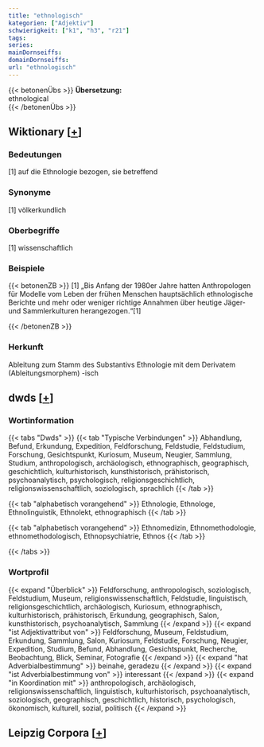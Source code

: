 ```yaml
---
title: "ethnologisch"
kategorien: ["Adjektiv"]
schwierigkeit: ["k1", "h3", "r21"]
tags:
series:
mainDornseiffs:
domainDornseiffs:
url: "ethnologisch"
---
```


{{< betonenÜbs >}}
**Übersetzung:**  
ethnological  
{{< /betonenÜbs >}}

## Wiktionary [[+](https://de.wiktionary.org/wiki/ethnologisch)]

### Bedeutungen
[1] auf die Ethnologie bezogen, sie betreffend  

### Synonyme
[1] völkerkundlich  

### Oberbegriffe
[1] wissenschaftlich  

### Beispiele
{{< betonenZB >}}
[1] „Bis Anfang der 1980er Jahre hatten Anthropologen für Modelle vom Leben der frühen Menschen hauptsächlich ethnologische Berichte und mehr oder weniger richtige Annahmen über heutige Jäger- und Sammlerkulturen herangezogen.“[1]  

{{< /betonenZB >}}
### Herkunft
Ableitung zum Stamm des Substantivs Ethnologie mit dem Derivatem (Ableitungsmorphem) -isch  



## dwds [[+](https://www.dwds.de/wb/ethnologisch)]

### Wortinformation
{{< tabs "Dwds" >}}
{{< tab "Typische Verbindungen" >}}
Abhandlung, Befund, Erkundung, Expedition, Feldforschung, Feldstudie, Feldstudium, Forschung, Gesichtspunkt, Kuriosum, Museum, Neugier, Sammlung, Studium, anthropologisch, archäologisch, ethnographisch, geographisch, geschichtlich, kulturhistorisch, kunsthistorisch, prähistorisch, psychoanalytisch, psychologisch, religionsgeschichtlich, religionswissenschaftlich, soziologisch, sprachlich
{{< /tab >}}

{{< tab "alphabetisch vorangehend" >}}
Ethnologie, Ethnologe, Ethnolinguistik, Ethnolekt, ethnographisch
{{< /tab >}}

{{< tab "alphabetisch vorangehend" >}}
Ethnomedizin, Ethnomethodologie, ethnomethodologisch, Ethnopsychiatrie, Ethnos
{{< /tab >}}

{{< /tabs >}}

### Wortprofil
{{< expand "Überblick" >}} Feldforschung, anthropologisch, soziologisch, Feldstudium, Museum, religionswissenschaftlich, Feldstudie, linguistisch, religionsgeschichtlich, archäologisch, Kuriosum, ethnographisch, kulturhistorisch, prähistorisch, Erkundung, geographisch, Salon, kunsthistorisch, psychoanalytisch, Sammlung {{< /expand >}}
{{< expand "ist Adjektivattribut von" >}} Feldforschung, Museum, Feldstudium, Erkundung, Sammlung, Salon, Kuriosum, Feldstudie, Forschung, Neugier, Expedition, Studium, Befund, Abhandlung, Gesichtspunkt, Recherche, Beobachtung, Blick, Seminar, Fotografie {{< /expand >}}
{{< expand "hat Adverbialbestimmung" >}} beinahe, geradezu {{< /expand >}}
{{< expand "ist Adverbialbestimmung von" >}} interessant {{< /expand >}}
{{< expand "in Koordination mit" >}} anthropologisch, archäologisch, religionswissenschaftlich, linguistisch, kulturhistorisch, psychoanalytisch, soziologisch, geographisch, geschichtlich, historisch, psychologisch, ökonomisch, kulturell, sozial, politisch {{< /expand >}}

## Leipzig Corpora [[+](https://corpora.uni-leipzig.de/en/res?word=ethnologisch&corpusId=deu_newscrawl-public_2018)]

